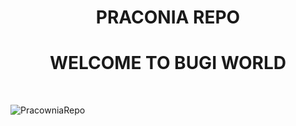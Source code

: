 <h1 align="center">PRACONIA REPO</h1>
<h1 align="center">WELCOME TO BUGI WORLD</h1>


<BR>
<p align="left"> <img src="https://komarev.com/ghpvc/?username=PracowniaRepo&label=Profile%20views&color=0e75b6&style=flat" alt="PracowniaRepo" /> </p>
